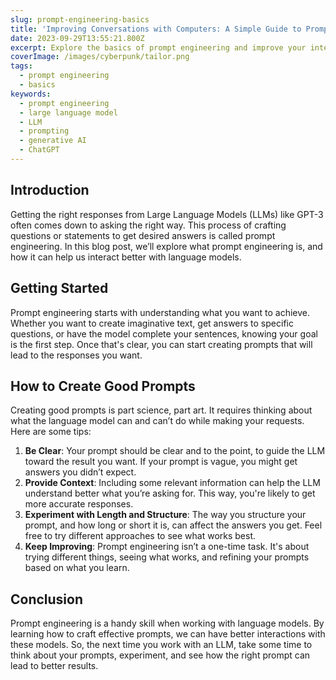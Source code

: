 ```yaml
---
slug: prompt-engineering-basics
title: 'Improving Conversations with Computers: A Simple Guide to Prompt Engineering'
date: 2023-09-29T13:55:21.800Z
excerpt: Explore the basics of prompt engineering and improve your interactions with Large Language Models (LLMs). Learn how crafting the right prompts can lead to better responses in this simple guide.
coverImage: /images/cyberpunk/tailor.png
tags:
  - prompt engineering
  - basics
keywords:
  - prompt engineering
  - large language model
  - LLM
  - prompting
  - generative AI
  - ChatGPT
---
```


## Introduction

Getting the right responses from Large Language Models (LLMs) like GPT-3 often comes down to asking the right way. This process of crafting questions or statements to get desired answers is called prompt engineering. In this blog post, we’ll explore what prompt engineering is, and how it can help us interact better with language models.

## Getting Started

Prompt engineering starts with understanding what you want to achieve. Whether you want to create imaginative text, get answers to specific questions, or have the model complete your sentences, knowing your goal is the first step. Once that's clear, you can start creating prompts that will lead to the responses you want.

## How to Create Good Prompts

Creating good prompts is part science, part art. It requires thinking about what the language model can and can’t do while making your requests. Here are some tips:

1. **Be Clear**: Your prompt should be clear and to the point, to guide the LLM toward the result you want. If your prompt is vague, you might get answers you didn’t expect.
2. **Provide Context**: Including some relevant information can help the LLM understand better what you’re asking for. This way, you're likely to get more accurate responses.
3. **Experiment with Length and Structure**: The way you structure your prompt, and how long or short it is, can affect the answers you get. Feel free to try different approaches to see what works best.
4. **Keep Improving**: Prompt engineering isn’t a one-time task. It's about trying different things, seeing what works, and refining your prompts based on what you learn.

## Conclusion

Prompt engineering is a handy skill when working with language models. By learning how to craft effective prompts, we can have better interactions with these models. So, the next time you work with an LLM, take some time to think about your prompts, experiment, and see how the right prompt can lead to better results.
